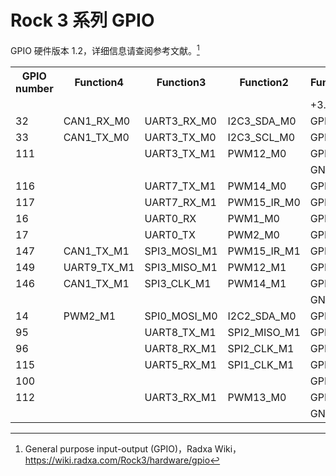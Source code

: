 # Rock 3 系列 GPIO

GPIO 硬件版本 1.2，详细信息请查阅参考文献。[^1]

[^1]: General purpose input-output (GPIO)，Radxa Wiki，<https://wiki.radxa.com/Rock3/hardware/gpio>

<table>
    <tbody>
        <tr style="font-weight:bold; text-align:center;">
            <th> GPIO number</th>
            <th> Function4</th>
            <th> Function3</th>
            <th> Function2</th>
            <th> Function1</th>
            <th> Pin#</th>
            <th></th>
            <th> Pin#</th>
            <th> Function1</th>
            <th> Function2</th>
            <th> Function3</th>
            <th> Function4</th>
            <th> GPIO number</th>
        </tr>
        <tr>
            <td></td>
            <td></td>
            <td></td>
            <td></td>
            <td> +3.3V</td>
            <td style="background-color:#FF0;"> 1</td>
            <td></td>
            <td style="background-color:#F00;"> 2</td>
            <td> +5.0V</td>
            <td></td>
            <td></td>
            <td></td>
            <td></td>
        </tr>
        <tr>
            <td> 32</td>
            <td> CAN1_RX_M0</td>
            <td> UART3_RX_M0</td>
            <td> I2C3_SDA_M0</td>
            <td> GPIO1_A0</td>
            <td style="background-color:#008000; color:#FFF;"> 3</td>
            <td></td>
            <td style="background-color:#F00;"> 4</td>
            <td> +5.0V</td>
            <td></td>
            <td></td>
            <td></td>
            <td></td>
        </tr>
        <tr>
            <td> 33</td>
            <td> CAN1_TX_M0</td>
            <td> UART3_TX_M0</td>
            <td> I2C3_SCL_M0</td>
            <td> GPIO1_A1</td>
            <td style="background-color:#008000; color:#FFF;"> 5</td>
            <td></td>
            <td style="background-color:#000; color:#FFF"> 6</td>
            <td> GND</td>
            <td></td>
            <td></td>
            <td></td>
            <td></td>
        </tr>
        <tr>
            <td> 111</td>
            <td></td>
            <td> UART3_TX_M1</td>
            <td> PWM12_M0</td>
            <td> GPIO3_B7</td>
            <td style="background-color:#008000; color:#FFF;"> 7</td>
            <td></td>
            <td style="background-color:#008000; color:#FFF;"> 8</td>
            <td> GPIO0_D1</td>
            <td style="background-color:#FFA500;"> UART2_TXD</td>
            <td></td>
            <td></td>
            <td> 25</td>
        </tr>
        <tr>
            <td></td>
            <td></td>
            <td></td>
            <td></td>
            <td> GND</td>
            <td style="background-color:#000; color:#FFF"> 9</td>
            <td></td>
            <td style="background-color:#008000; color:#FFF;"> 10</td>
            <td> GPIO0_D0</td>
            <td style="background-color:#FFA500;"> UART2_RXD</td>
            <td></td>
            <td></td>
            <td> 24</td>
        </tr>
        <tr>
            <td> 116</td>
            <td></td>
            <td> UART7_TX_M1</td>
            <td> PWM14_M0</td>
            <td> GPIO3_C4</td>
            <td style="background-color:#008000; color:#FFF;"> 11</td>
            <td></td>
            <td style="background-color:#008000; color:#FFF;"> 12</td>
            <td> GPIO3_A3</td>
            <td></td>
            <td></td>
            <td></td>
            <td> 99</td>
        </tr>
        <tr>
            <td> 117</td>
            <td></td>
            <td> UART7_RX_M1</td>
            <td> PWM15_IR_M0</td>
            <td> GPIO3_C5</td>
            <td style="background-color:#008000; color:#FFF;"> 13</td>
            <td></td>
            <td style="background-color:#000; color:#FFF"> 14</td>
            <td> GND</td>
            <td></td>
            <td></td>
            <td></td>
            <td></td>
        </tr>
        <tr>
            <td> 16</td>
            <td></td>
            <td> UART0_RX</td>
            <td> PWM1_M0</td>
            <td> GPIO0_C0</td>
            <td style="background-color:#008000; color:#FFF;"> 15</td>
            <td></td>
            <td style="background-color:#008000; color:#FFF;"> 16</td>
            <td> GPIO3_A1</td>
            <td> SPI1_CS0_M1</td>
            <td></td>
            <td></td>
            <td> 97</td>
        </tr>
        <tr>
            <td> 17</td>
            <td></td>
            <td> UART0_TX</td>
            <td> PWM2_M0</td>
            <td> GPIO0_C1</td>
            <td style="background-color:#FF0;"> 17</td>
            <td></td>
            <td style="background-color:#008000; color:#FFF;"> 18</td>
            <td> GPIO3_B2</td>
            <td> UART4_TX_M1</td>
            <td> PWM9_M0</td>
            <td></td>
            <td> 106</td>
        </tr>
        <tr>
            <td> 147</td>
            <td> CAN1_TX_M1</td>
            <td> SPI3_MOSI_M1</td>
            <td> PWM15_IR_M1</td>
            <td> GPIO4_C3</td>
            <td style="background-color:#008000; color:#FFF;"> 19</td>
            <td></td>
            <td style="background-color:#000; color:#FFF"> 20</td>
            <td> GND</td>
            <td></td>
            <td></td>
            <td></td>
            <td></td>
        </tr>
        <tr>
            <td> 149</td>
            <td> UART9_TX_M1</td>
            <td> SPI3_MISO_M1</td>
            <td> PWM12_M1</td>
            <td> GPIO4_C5</td>
            <td style="background-color:#008000; color:#FFF;"> 21</td>
            <td></td>
            <td style="background-color:#008000; color:#FFF;"> 22</td>
            <td> ADC_IN5</td>
            <td></td>
            <td></td>
            <td></td>
            <td></td>
        </tr>
        <tr>
            <td> 146</td>
            <td> CAN1_TX_M1</td>
            <td> SPI3_CLK_M1</td>
            <td> PWM14_M1</td>
            <td> GPIO4_C2</td>
            <td style="background-color:#008000; color:#FFF;"> 23</td>
            <td></td>
            <td style="background-color:#008000; color:#FFF;"> 24</td>
            <td> GPIO4_C6</td>
            <td> PWM13_M1</td>
            <td> SPI3_CS0_M1</td>
            <td> UART9_RX_M1</td>
            <td> 150</td>
        </tr>
        <tr>
            <td></td>
            <td></td>
            <td></td>
            <td></td>
            <td> GND</td>
            <td style="background-color:#000; color:#FFF"> 25</td>
            <td></td>
            <td style="background-color:#008000; color:#FFF;"> 26</td>
            <td> GPIO4_D1</td>
            <td> SPI3_CS1_M1</td>
            <td></td>
            <td></td>
            <td> 153</td>
        </tr>
        <tr>
            <td> 14</td>
            <td> PWM2_M1</td>
            <td> SPI0_MOSI_M0</td>
            <td> I2C2_SDA_M0</td>
            <td> GPIO0_B6</td>
            <td style="background-color:#00F; color:#FFF;"> 27</td>
            <td></td>
            <td style="background-color:#00F; color:#FFF;"> 28</td>
            <td> GPIO0_B5</td>
            <td> I2C2_CLK_M0</td>
            <td> SPI0_CLK_M0</td>
            <td> PWM1_M1</td>
            <td> 13</td>
        </tr>
        <tr>
            <td> 95</td>
            <td></td>
            <td> UART8_TX_M1</td>
            <td> SPI2_MISO_M1</td>
            <td> GPIO2_D7</td>
            <td style="background-color:#008000; color:#FFF;"> 29</td>
            <td></td>
            <td style="background-color:#000; color:#FFF"> 30</td>
            <td> GND</td>
            <td></td>
            <td></td>
            <td></td>
            <td></td>
        </tr>
        <tr>
            <td> 96</td>
            <td></td>
            <td> UART8_RX_M1</td>
            <td> SPI2_CLK_M1</td>
            <td> GPIO3_A0</td>
            <td style="background-color:#008000; color:#FFF;"> 31</td>
            <td></td>
            <td style="background-color:#008000; color:#FFF;"> 32</td>
            <td> GPIO3_C2</td>
            <td> SPI1_MISO_M1</td>
            <td> UART5_TX_M1</td>
            <td></td>
            <td> 114</td>
        </tr>
        <tr>
            <td> 115</td>
            <td></td>
            <td> UART5_RX_M1</td>
            <td> SPI1_CLK_M1</td>
            <td> GPIO3_C3</td>
            <td style="background-color:#008000; color:#FFF;"> 33</td>
            <td></td>
            <td style="background-color:#000; color:#FFF"> 34</td>
            <td> GND</td>
            <td></td>
            <td></td>
            <td></td>
            <td></td>
        </tr>
        <tr>
            <td> 100</td>
            <td></td>
            <td></td>
            <td></td>
            <td> GPIO3_A4</td>
            <td style="background-color:#008000; color:#FFF;"> 35</td>
            <td></td>
            <td style="background-color:#008000; color:#FFF;"> 36</td>
            <td> GPIO3_A2</td>
            <td></td>
            <td></td>
            <td></td>
            <td> 98</td>
        </tr>
        <tr>
            <td> 112</td>
            <td></td>
            <td> UART3_RX_M1</td>
            <td> PWM13_M0</td>
            <td> GPIO3_C0</td>
            <td style="background-color:#008000; color:#FFF;"> 37</td>
            <td></td>
            <td style="background-color:#008000; color:#FFF;"> 38</td>
            <td> GPIO3_A6</td>
            <td></td>
            <td></td>
            <td></td>
            <td> 102</td>
        </tr>
        <tr>
            <td></td>
            <td></td>
            <td></td>
            <td></td>
            <td> GND</td>
            <td style="background-color:#000; color:#FFF"> 39</td>
            <td></td>
            <td style="background-color:#008000; color:#FFF;"> 40</td>
            <td> GPIO3_A5</td>
            <td></td>
            <td></td>
            <td></td>
            <td> 101</td>
        </tr>
    </tbody>
</table>
